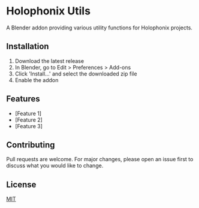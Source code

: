 # Holophonix Utils

A Blender addon providing various utility functions for Holophonix projects.

## Installation

1. Download the latest release
2. In Blender, go to Edit > Preferences > Add-ons
3. Click 'Install...' and select the downloaded zip file
4. Enable the addon

## Features

- [Feature 1]
- [Feature 2]
- [Feature 3]

## Contributing

Pull requests are welcome. For major changes, please open an issue first to discuss what you would like to change.

## License

[MIT](https://choosealicense.com/licenses/mit/)
